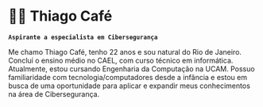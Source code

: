 # 👨‍💻 Thiago Café

**`Aspirante a especialista em Cibersegurança`**

Me chamo Thiago Café, tenho 22 anos e sou natural do Rio de Janeiro. Concluí o ensino médio no CAEL, com curso técnico em informática. Atualmente, estou cursando Engenharia da Computação na UCAM. Possuo familiaridade com tecnologia/computadores desde a infância e estou em busca de uma oportunidade para aplicar e expandir meus conhecimentos na área de Cibersegurança.
